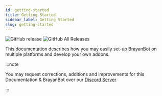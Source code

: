 ```yaml
---
id: getting-started
title: Getting Started
sidebar_label: Getting Started
slug: getting-started
---
```


![GitHub release](https://img.shields.io/github/release/brayanbotdev/brayanbot)
![GitHub All Releases](https://img.shields.io/github/downloads/brayanbotdev/brayanbot/total)

This documentation describes how you may easily set-up BrayanBot on multiple platforms and develop your own addons.

:::note

You may request corrections, additions and improvements for this Documentation & BrayanBot over our [Discord Server](/discord)

:::
